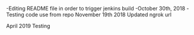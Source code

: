 -Editing README file in order to trigger jenkins build
-October 30th, 2018
-Testing code use from repo
November 19th 2018
Updated ngrok url

April 2019 Testing
